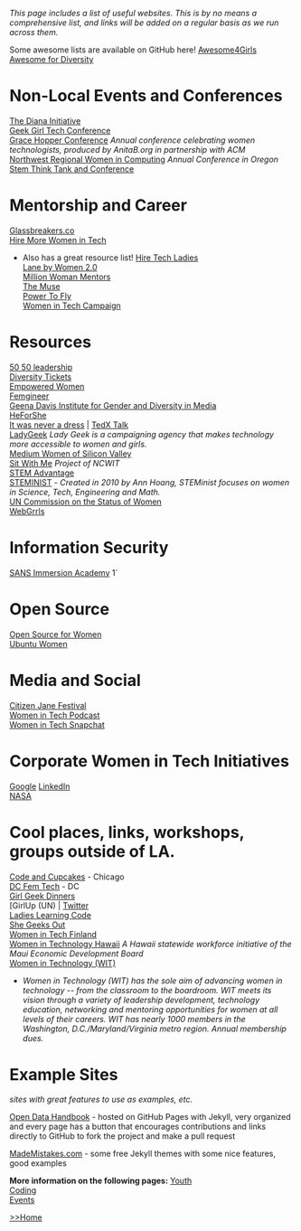 _This page includes a list of useful websites. This is by no means a comprehensive list, and links will be added on a regular basis as we run across them._

Some awesome lists are available on GitHub here!
[Awesome4Girls](https://github.com/cristianoliveira/awesome4girls)  
[Awesome for Diversity](https://github.com/folkswhocode/awesome-diversity)


# Non-Local Events and Conferences
[The Diana Initiative](http://dianainitiative.com/2_0/)  
[Geek Girl Tech Conference](http://geekgirltechcon.com)  
[Grace Hopper Conference](http://gracehopper.org/)  _Annual conference celebrating women technologists, produced by AnitaB.org in partnership with ACM_  
[Northwest Regional Women in Computing](http://nwrwic.org/) _Annual Conference in Oregon_  
[Stem Think Tank and Conference](http://stemefg.org/index.php/think-tank-and-conference)  


# Mentorship and Career
[Glassbreakers.co](www.glassbreakers.co)  
[Hire More Women in Tech](https://www.hiremorewomenintech.com/)  
- Also has a great resource list!
[Hire Tech Ladies](https://www.hiretechladies.com/)    
[Lane by Women 2.0](https://lane.women2.com/)  
[Million Woman Mentors](www.millionwomanmentors.com)  
[The Muse](https://www.themuse.com/)  
[Power To Fly](https://powertofly.com/)  
[Women in Tech Campaign](http://www.womenintechcampaign.com/)


# Resources
[50 50 leadership](http://www.5050leadership.org)  
[Diversity Tickets](https://diversitytickets.org/)    
[Empowered Women](https://empoweredwomen.org)  
[Femgineer](http://femgineer.com/)  
[Geena Davis Institute for Gender and Diversity in Media](http://seejane.org)  
[HeForShe](http://www.heforshe.org/en)  
[It was never a dress](http://itwasneveradress.com/) | [TedX Talk](http://tedxtalks.ted.com/video/It-Was-Never-a-Dress-The-Power)  
[LadyGeek](http://www.ladygeek.com) _Lady Geek is a campaigning agency that makes technology more accessible to women and girls._  
[Medium Women of Silicon Valley](https://medium.com/@WomenOfSiliconValley)  
[Sit With Me](http://sitwithme.org) _Project of NCWIT_  
[STEM Advantage](http://stemadvantage.org/)  
[STEMINIST](http://steminist.com) - _Created in 2010 by Ann Hoang, STEMinist focuses on women in Science, Tech, Engineering and Math._  
[UN Commission on the Status of Women](http://www.unwomen.org/en/csw)  
[WebGrrls](https://www.webgrrls.com/)  


# Information Security  
[SANS Immersion Academy](https://www.sans.org/cybertalent/immersion-academy/womens)   1`


# Open Source
[Open Source for Women](https://www.os4w.org)   
[Ubuntu Women](http://wiki.ubuntu-women.org)  


# Media and Social
[Citizen Jane Festival](http://citizenjanefilmfestival.org/about-us/)  
[Women in Tech Podcast](http://podcast.womenintechshow.com/)  
[Women in Tech Snapchat](http://www.womenintechsnap.com/)  


# Corporate Women in Tech Initiatives
[Google](https://www.google.com/diversity/women/)
[LinkedIn](https://engineering.linkedin.com/wit)  
[NASA](https://women.nasa.gov/)  


# Cool places, links, workshops, groups outside of LA.
[Code and Cupcakes](http://codeandcupcakes.net) - Chicago  
[DC Fem Tech](www.dcfemtech.io)  - DC  
[Girl Geek Dinners](http://girlgeekdinners.com/)  
[GirlUp (UN) | [Twitter](https://twitter.com/GirlUp)  
[Ladies Learning Code](http://ladieslearningcode.com)  
[She Geeks Out](http://shegeeksout.com/)  
[Women in Tech Finland](http://womenintech.fi/members/)  
[Women in Technology Hawaii](http://www.womenintech.com/about/)  _A Hawaii statewide workforce initiative of the Maui Economic Development Board_  
[Women in Technology (WIT)](http://www.womenintechnology.org)
- _Women in Technology (WIT) has the sole aim of advancing women in technology -- from the classroom to the boardroom.  WIT meets its vision through a variety of leadership development, technology education, networking and mentoring opportunities for women at all levels of their careers. WIT has nearly 1000 members in the Washington, D.C./Maryland/Virginia metro region. Annual membership dues._  


# Example Sites
_sites with great features to use as examples, etc._  

[Open Data Handbook](http://opendatahandbook.org/resources) - hosted on GitHub Pages with Jekyll, very organized and every page has a button that encourages contributions and links directly to GitHub to fork the project and make a pull request  

[MadeMistakes.com](https://mademistakes.com/work/jekyll-themes/) - some free Jekyll themes with some nice features, good examples  


**More information on the following pages:**
[Youth](/youth)  
[Coding](/coding)  
[Events](/events)  

[>>Home](index.md)
